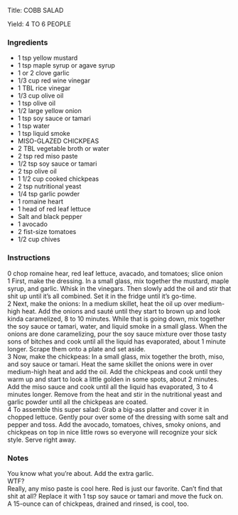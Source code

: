 <!DOCTYPE HTML PUBLIC "-//W3C//DTD HTML 4.0 Transitional//EN">
<html>
  <head>
  <title>COBB SALAD</title><link rel='stylesheet' href='style.css' type='text/css'><meta http-equiv="Content-Style-Stype" content="text/css">
     <meta http-equiv="Content-Type" content="text/html;charset=utf-8">
     </head><body><div class="recipe" itemscope itemtype="http://schema.org/Recipe"><div class='header'><p class="title"><span class="label">Title:</span> <span itemprop="name">COBB SALAD</span></p>
<p class="yields"><span class="label">Yield:</span> <span itemprop="recipeYield">4 TO 6 PEOPLE</span></p>
</div><div class="ing"><h3>Ingredients</h3><ul class="ing"><li class="ing" itemprop="ingredients">1 tsp yellow mustard </li>
<li class="ing" itemprop="ingredients">1 tsp maple syrup or agave syrup </li>
<li class="ing" itemprop="ingredients">1 or 2 clove garlic </li>
<li class="ing" itemprop="ingredients">1/3 cup red wine vinegar </li>
<li class="ing" itemprop="ingredients">1 TBL rice vinegar </li>
<li class="ing" itemprop="ingredients">1/3 cup olive oil </li>
<li class="ing" itemprop="ingredients">1 tsp olive oil </li>
<li class="ing" itemprop="ingredients">1/2 large yellow onion </li>
<li class="ing" itemprop="ingredients">1 tsp soy sauce or tamari </li>
<li class="ing" itemprop="ingredients">1 tsp water </li>
<li class="ing" itemprop="ingredients">1 tsp liquid smoke </li>
<li class="ing" itemprop="ingredients">MISO-GLAZED CHICKPEAS </li>
<li class="ing" itemprop="ingredients">2 TBL vegetable broth or water </li>
<li class="ing" itemprop="ingredients">2 tsp red miso paste </li>
<li class="ing" itemprop="ingredients">1/2 tsp soy sauce or tamari </li>
<li class="ing" itemprop="ingredients">2 tsp olive oil </li>
<li class="ing" itemprop="ingredients">1 1/2 cup cooked chickpeas </li>
<li class="ing" itemprop="ingredients">2 tsp nutritional yeast </li>
<li class="ing" itemprop="ingredients">1/4 tsp garlic powder </li>
<li class="ing" itemprop="ingredients">1 romaine heart </li>
<li class="ing" itemprop="ingredients">1 head of red leaf lettuce </li>
<li class="ing" itemprop="ingredients">Salt and black pepper </li>
<li class="ing" itemprop="ingredients">1 avocado </li>
<li class="ing" itemprop="ingredients">2 fist-size tomatoes </li>
<li class="ing" itemprop="ingredients">1/2 cup chives </li>
</ul>
</div>
<div class="instructions"><h3 class="Instructions">Instructions</h3><div itemprop="recipeInstructions"><p>0 chop romaine hear, red leaf lettuce, avacado, and tomatoes; slice onion<br>1 First, make the dressing. In a small glass, mix together the mustard, maple syrup, and garlic. Whisk in the vinegars. Then slowly add the oil and stir that shit up until it’s all combined. Set it in the fridge until it’s go-time.<br>2 Next, make the onions: In a medium skillet, heat the oil up over medium-high heat. Add the onions and sauté until they start to brown up and look kinda caramelized, 8 to 10 minutes. While that is going down, mix together the soy sauce or tamari, water, and liquid smoke in a small glass. When the onions are done caramelizing, pour the soy sauce mixture over those tasty sons of bitches and cook until all the liquid has evaporated, about 1 minute longer. Scrape them onto a plate and set aside.<br>3 Now, make the chickpeas: In a small glass, mix together the broth, miso, and soy sauce or tamari. Heat the same skillet the onions were in over medium-high heat and add the oil. Add the chickpeas and cook until they warm up and start to look a little golden in some spots, about 2 minutes. Add the miso sauce and cook until all the liquid has evaporated, 3 to 4 minutes longer. Remove from the heat and stir in the nutritional yeast and garlic powder until all the chickpeas are coated.<br>4 To assemble this super salad: Grab a big-ass platter and cover it in chopped lettuce. Gently pour over some of the dressing with some salt and pepper and toss. Add the avocado, tomatoes, chives, smoky onions, and chickpeas on top in nice little rows so everyone will recognize your sick style. Serve right away.</p></div></div><div class="modifications"><h3 class="Notes">Notes</h3><p>You know what you’re about. Add the extra garlic.<br> WTF?<br> Really, any miso paste is cool here. Red is just our favorite. Can’t find that shit at all? Replace it with 1 tsp soy sauce or tamari and move the fuck on.<br> A 15-ounce can of chickpeas, drained and rinsed, is cool, too.</p></div></div>

</body>
</html>
